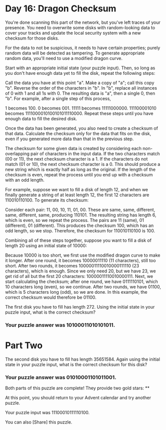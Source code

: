 #  Day 16: Dragon Checksum 
You're done scanning this part of the network, but you've left traces of your presence. You need to overwrite some disks with random-looking data to cover your tracks and update the local security system with a new checksum for those disks.

For the data to not be suspicious, it needs to have certain properties; purely random data will be detected as tampering. To generate appropriate random data, you'll need to use a modified dragon curve.

Start with an appropriate initial state (your puzzle input). Then, so long as you don't have enough data yet to fill the disk, repeat the following steps:

Call the data you have at this point "a".
Make a copy of "a"; call this copy "b".
Reverse the order of the characters in "b".
In "b", replace all instances of 0 with 1 and all 1s with 0.
The resulting data is "a", then a single 0, then "b".
For example, after a single step of this process,

1 becomes 100.
0 becomes 001.
11111 becomes 11111000000.
111100001010 becomes 1111000010100101011110000.
Repeat these steps until you have enough data to fill the desired disk.

Once the data has been generated, you also need to create a checksum of that data. Calculate the checksum only for the data that fits on the disk, even if you generated more data than that in the previous step.

The checksum for some given data is created by considering each non-overlapping pair of characters in the input data. If the two characters match (00 or 11), the next checksum character is a 1. If the characters do not match (01 or 10), the next checksum character is a 0. This should produce a new string which is exactly half as long as the original. If the length of the checksum is even, repeat the process until you end up with a checksum with an odd length.

For example, suppose we want to fill a disk of length 12, and when we finally generate a string of at least length 12, the first 12 characters are 110010110100. To generate its checksum:

Consider each pair: 11, 00, 10, 11, 01, 00.
These are same, same, different, same, different, same, producing 110101.
The resulting string has length 6, which is even, so we repeat the process.
The pairs are 11 (same), 01 (different), 01 (different).
This produces the checksum 100, which has an odd length, so we stop.
Therefore, the checksum for 110010110100 is 100.

Combining all of these steps together, suppose you want to fill a disk of length 20 using an initial state of 10000:

Because 10000 is too short, we first use the modified dragon curve to make it longer.
After one round, it becomes 10000011110 (11 characters), still too short.
After two rounds, it becomes 10000011110010000111110 (23 characters), which is enough.
Since we only need 20, but we have 23, we get rid of all but the first 20 characters: 10000011110010000111.
Next, we start calculating the checksum; after one round, we have 0111110101, which 10 characters long (even), so we continue.
After two rounds, we have 01100, which is 5 characters long (odd), so we are done.
In this example, the correct checksum would therefore be 01100.

The first disk you have to fill has length 272. Using the initial state in your puzzle input, what is the correct checksum?

### Your puzzle answer was 10100011010101011.

#  Part Two 
The second disk you have to fill has length 35651584. Again using the initial state in your puzzle input, what is the correct checksum for this disk?

### Your puzzle answer was 01010001101011001.

Both parts of this puzzle are complete! They provide two gold stars: **

At this point, you should return to your Advent calendar and try another puzzle.

Your puzzle input was 11100010111110100.

You can also [Share] this puzzle.